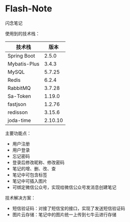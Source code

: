 # Flash-Note
闪念笔记



使用到的技术栈：

| 技术栈       | 版本    |
| ------------ | ------- |
| Spring Boot  | 2.5.0   |
| Mybatis-Plus | 3.4.3   |
| MySQL        | 5.7.25  |
| Redis        | 6.2.4   |
| RabbitMQ     | 3.7.28  |
| Sa-Token     | 1.19.0  |
| fastjson     | 1.2.76  |
| redisson     | 3.15.6  |
| joda-time    | 2.10.10 |



主要功能点：

- 用户注册
- 用户登录
- 忘记密码
- 登录后修改昵称、修改密码
- 笔记的增、删、改、查
- 笔记中可包含标签
- 笔记中可插入图片
- 可绑定微信公众号，实现给微信公众号发消息创建笔记



技术解决方案：

- 短信验证码：对接了短信宝的接口，实现了发送短信验证码
- 图片云存储：笔记中的图片统一上传到七牛云进行存储

